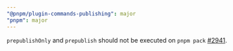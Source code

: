 ```yaml
---
"@pnpm/plugin-commands-publishing": major
"pnpm": major
---
```


`prepublishOnly` and `prepublish` should not be executed on `pnpm pack` [#2941](https://github.com/pnpm/pnpm/issues/2941).
